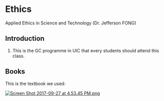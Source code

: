 # Ethics
Applied Ethics in Science and Technology (Dr. Jefferson FONG)
## Introduction
1. This is the GC programme in UIC that every students should attend this class.
## Books
This is the textbook we used:

[![Screen Shot 2017-09-27 at 4.53.45 PM.png](https://i.loli.net/2017/09/27/59cb67316e09e.png)](https://i.loli.net/2017/09/27/59cb67316e09e.png)
